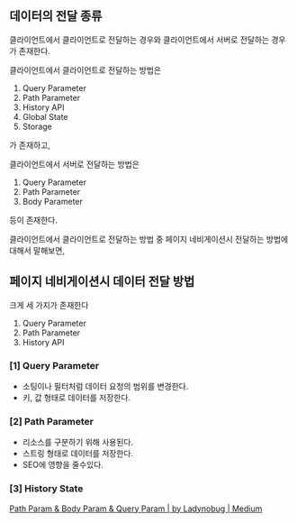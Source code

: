 ## 데이터의 전달 종류

클라이언트에서 클라이언트로 전달하는 경우와 클라이언트에서 서버로 전달하는 경우가 존재한다.

클라이언트에서 클라이언트로 전달하는 방법은

1. Query Parameter
2. Path Parameter
3. History API
4. Global State
5. Storage

가 존재하고,

클라이언트에서 서버로 전달하는 방법은

1. Query Parameter
2. Path Parameter
3. Body Parameter

등이 존재한다.

클라이언트에서 클라이언트로 전달하는 방법 중 페이지 네비게이션시 전달하는 방법에 대해서 말해보면,

## 페이지 네비게이션시 데이터 전달 방법

크게 세 가지가 존재한다

1. Query Parameter
2. Path Parameter
3. History API

### [1] Query Parameter

- 소팅이나 필터처럼 데이터 요청의 범위를 변경한다.
- 키, 값 형태로 데이터를 저장한다.

### [2] Path Parameter

- 리소스를 구분하기 위해 사용된다.
- 스트링 형태로 데이터를 저장한다.
- SEO에 영향을 줄수있다.

### [3] History State

[Path Param & Body Param & Query Param | by Ladynobug | Medium](https://medium.com/@LadyNoBug/api-design-f37bb37acf13)
